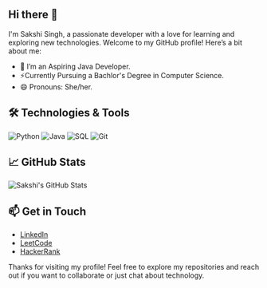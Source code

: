 ## Hi there 👋

I'm Sakshi Singh, a passionate developer with a love for learning and exploring new technologies. Welcome to my GitHub profile! Here’s a bit about me:

- 🔭 I’m an Aspiring Java Developer.
- ⚡Currently Pursuing a Bachlor's Degree in Computer Science.
- 😄 Pronouns: She/her.


## 🛠️ Technologies & Tools

![Python](https://img.shields.io/badge/-Python-3776AB?style=flat&logo=python&logoColor=white)
![Java](https://img.shields.io/badge/-Java-007396?style=flat&logo=java&logoColor=white)
![SQL](https://img.shields.io/badge/-SQL-4479A1?style=flat&logo=sql&logoColor=white)
![Git](https://img.shields.io/badge/-Git-F05032?style=flat&logo=git&logoColor=white)

## 📈 GitHub Stats

![Sakshi's GitHub Stats](https://github-readme-stats.vercel.app/api?username=sakshisinghh28&show_icons=true&theme=radical)


## 📫 Get in Touch

- [LinkedIn]([https://www.linkedin.com/in/sakshisinghh28](https://linkedin.com/in/sakshi-singh-281001s))
- [LeetCode](https://leetcode.com/u/Sakshisingh28/)
- [HackerRank](https://www.hackerrank.com/profile/sakshisingh2882)

Thanks for visiting my profile! Feel free to explore my repositories and reach out if you want to collaborate or just chat about technology.
